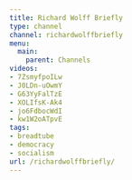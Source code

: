 ```yaml
---
title: Richard Wolff Briefly
type: channel
channel: richardwolffbriefly
menu:
  main:
    parent: Channels
videos:
- 7ZsmyfpoILw
- J0LDn-uOwmY
- G63YyFalTzE
- XOLIfsK-Ak4
- jo6FdbocWdI
- kw1W2oATpvE
tags:
- breadtube
- democracy
- socialism
url: /richardwolffbriefly/
---
```

